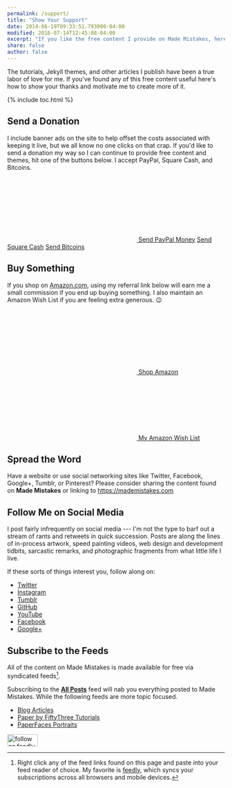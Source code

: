 ```yaml
---
permalink: /support/
title: "Show Your Support"
date: 2014-06-19T09:33:51.793000-04:00
modified: 2016-07-14T12:45:08-04:00
excerpt: "If you like the free content I provide on Made Mistakes, here are some great ways to show your support and motivate me to create more of it."
share: false
author: false
---
```


The tutorials, Jekyll themes, and other articles I publish have been a true labor of love for me. If you've found any of this free content useful here's how to show your thanks and motivate me to create more of it.

{% include toc.html %}

## Send a Donation

I include banner ads on the site to help offset the costs associated with keeping it live, but we all know no one clicks on that crap. If you'd like to send a donation my way so I can continue to provide free content and themes, hit one of the buttons below. I accept PayPal, Square Cash, and Bitcoins.

<p markdown="0">
  <a href="https://www.paypal.me/mmistakes" onclick="ga('send', 'event', 'link', 'click', 'Send PayPal');" class="btn"><svg class="icon"><use xlink:href="#icon-paypal"></use></svg> Send PayPal Money</a>
  <a href="https://cash.me/$mmistakes" onclick="ga('send', 'event', 'link', 'click', 'Send Square Cash');" class="btn">Send Square Cash</a>
  <a href="https://coinbase.com/checkouts/0a71043d672fbedccb0ce98e139a8a17" onclick="ga('send', 'event', 'link', 'click', 'Send Bitcoins');" class="btn">Send Bitcoins</a>
</p>

## Buy Something

If you shop on [Amazon.com](http://www.amazon.com/?_encoding=UTF8&camp=1789&creative=390957&linkCode=ur2&tag=mademist-20&linkId=P557QDXPWEYIZTDS), using my referral link below will earn me a small commission if you end up buying something. I also maintain an Amazon Wish List if you are feeling extra generous. :wink:

<p markdown="0">
  <a href="http://www.amazon.com/?_encoding=UTF8&camp=1789&creative=390957&linkCode=ur2&tag=mademist-20&linkId=P557QDXPWEYIZTDS" onclick="ga('send', 'event', 'link', 'click', 'Shop Amazon');" class="btn"><svg class="icon"><use xlink:href="#icon-amazon"></use></svg> Shop Amazon</a>
  <a href="http://amzn.com/w/1K58RT2NS0SDP" onclick="ga('send', 'event', 'link', 'click', 'Amazon Wish List');" class="btn"><svg class="icon"><use xlink:href="#icon-amazon"></use></svg> My Amazon Wish List</a>
</p>

## Spread the Word

Have a website or use social networking sites like Twitter, Facebook, Google+, Tumblr, or Pinterest? Please consider sharing the content found on **Made Mistakes** or linking to <https://mademistakes.com>

## Follow Me on Social Media

I post fairly infrequently on social media --- I'm not the type to barf out a stream of rants and retweets in quick succession. Posts are along the lines of in-process artwork, speed painting videos, web design and development tidbits, sarcastic remarks, and photographic fragments from what little life I live.

If these sorts of things interest you, follow along on:

* [Twitter](https://twitter.com/mmistakes)
* [Instagram](https://instagram.com/mmistakes/)
* [Tumblr](http://mademistakes.tumblr.com/)
* [GitHub](https://github.com/mmistakes)
* [YouTube](https://www.youtube.com/user/anotherjpeg)
* [Facebook](https://www.facebook.com/michaelrose)
* [Google+](https://plus.google.com/+MichaelRoseDesign/posts)

## Subscribe to the Feeds

All of the content on Made Mistakes is made available for free via syndicated feeds[^rss].

Subscribing to the [**All Posts**](http://feeds.feedburner.com/MadeMistakes) feed will nab you everything posted to Made Mistakes. While the following feeds are more topic focused.

* [Blog Articles](http://feeds.feedburner.com/MadeMistakesArticles)
* [Paper by FiftyThree Tutorials](http://feeds.feedburner.com/MadeMistakesMasteringPaper)
* [PaperFaces Portraits](http://feeds.feedburner.com/MadeMistakesPaperFaces)

[^rss]: Right click any of the feed links found on this page and paste into your feed reader of choice. My favorite is [feedly](http://feedly.com), which syncs your subscriptions across all browsers and mobile devices.

<a href="http://cloud.feedly.com/#subscription%2Ffeed%2Fhttp%3A%2F%2Ffeeds.feedburner.com%2FMadeMistakes"><img id="feedlyFollow" src="http://s3.feedly.com/img/follows/feedly-follow-rectangle-flat-medium_2x.png" alt="follow on feedly" width="71" height="28"></a>
